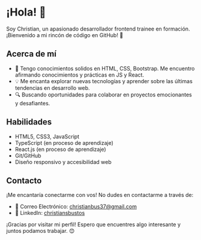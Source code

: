 # ¡Hola! 👋

Soy Christian, un apasionado desarrollador frontend trainee en formación. ¡Bienvenido a mi rincón de código en GitHub! 🚀

## Acerca de mí

- 🌱 Tengo conocimientos solidos en HTML, CSS, Bootstrap. Me encuentro afirmando conocimientos y prácticas en JS y React.
- 💡 Me encanta explorar nuevas tecnologías y aprender sobre las últimas tendencias en desarrollo web.
- 🔍 Buscando oportunidades para colaborar en proyectos emocionantes y desafiantes.

## Habilidades

- HTML5, CSS3, JavaScript
- TypeScript (en proceso de aprendizaje)
- React.js (en proceso de aprendizaje)
- Git/GitHub
- Diseño responsivo y accesibilidad web


## Contacto

¡Me encantaría conectarme con vos! No dudes en contactarme a través de:

- 📧 Correo Electrónico: christianbus37@gmail.com
- 💼 LinkedIn: [christiansbustos](https://www.linkedin.com/in/christiansbustos/)

¡Gracias por visitar mi perfil! Espero que encuentres algo interesante y juntos podamos trabajar. 😊
